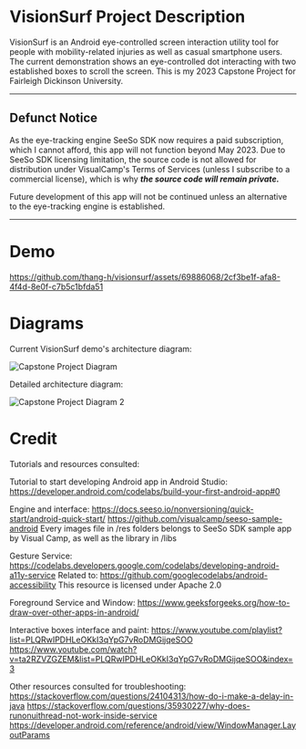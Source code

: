 
# VisionSurf Project Description

VisionSurf is an Android eye-controlled screen interaction utility tool for people with mobility-related injuries as well as casual smartphone users. The current demonstration shows an eye-controlled dot interacting with two established boxes to scroll the screen. This is my 2023 Capstone Project for Fairleigh Dickinson University.

---

## Defunct Notice

As the eye-tracking engine SeeSo SDK now requires a paid subscription, which I cannot afford, this app will not function beyond May 2023. Due to SeeSo SDK licensing limitation, the source code is not allowed for distribution under VisualCamp's Terms of Services (unless I subscribe to a commercial license), which is why ***the source code will remain private.***

Future development of this app will not be continued unless an alternative to the eye-tracking engine is established.

---

# Demo

https://github.com/thang-h/visionsurf/assets/69886068/2cf3be1f-afa8-4f4d-8e0f-c7b5c1bfda51

# Diagrams

Current VisionSurf demo's architecture diagram:

![Capstone Project Diagram](https://github.com/thang-h/visionsurf/assets/69886068/b3a84154-9e91-4253-9f95-a354a3bd0a47)

Detailed architecture diagram:

![Capstone Project Diagram 2](https://github.com/thang-h/visionsurf/assets/69886068/a43a6353-f57c-48f1-9660-c001d3bbcb71)

# Credit

Tutorials and resources consulted:

Tutorial to start developing Android app in Android Studio:
https://developer.android.com/codelabs/build-your-first-android-app#0

Engine and interface:
https://docs.seeso.io/nonversioning/quick-start/android-quick-start/
https://github.com/visualcamp/seeso-sample-android
Every images file in /res folders belongs to SeeSo SDK sample app by Visual Camp, as well as the library in /libs

Gesture Service:
https://codelabs.developers.google.com/codelabs/developing-android-a11y-service
Related to: https://github.com/googlecodelabs/android-accessibility
This resource is licensed under Apache 2.0

Foreground Service and Window:
https://www.geeksforgeeks.org/how-to-draw-over-other-apps-in-android/

Interactive boxes interface and paint:
https://www.youtube.com/playlist?list=PLQRwIPDHLeOKkI3qYpG7vRoDMGijqeSOO
https://www.youtube.com/watch?v=ta2RZVZGZEM&list=PLQRwIPDHLeOKkI3qYpG7vRoDMGijqeSOO&index=3

Other resources consulted for troubleshooting:
https://stackoverflow.com/questions/24104313/how-do-i-make-a-delay-in-java
https://stackoverflow.com/questions/35930227/why-does-runonuithread-not-work-inside-service
https://developer.android.com/reference/android/view/WindowManager.LayoutParams
